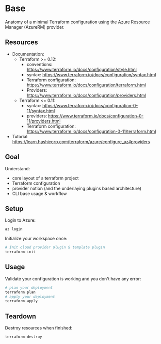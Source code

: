 # Base
Anatomy of a minimal Terraform configuration using the Azure Resource Manager (AzureRM) provider.

## Resources
- Documentation:
  - Terraform >= 0.12:
    - conventions: https://www.terraform.io/docs/configuration/style.html
    - syntax: https://www.terraform.io/docs/configuration/syntax.html
    - Terraform configuration: https://www.terraform.io/docs/configuration/terraform.html
    - Providers: https://www.terraform.io/docs/configuration/providers.html
  - Terraform <= 0.11:
    - syntax: https://www.terraform.io/docs/configuration-0-11/syntax.html
    - providers: https://www.terraform.io/docs/configuration-0-11/providers.html
    - Terraform configuration: https://www.terraform.io/docs/configuration-0-11/terraform.html
- Tutorial: https://learn.hashicorp.com/terraform/azure/configure_az#providers

## Goal
Understand:
- core layout of a terraform project
- Terraform configuration
- provider notion (and the underlaying plugins based architecture)
- CLI base usage & workflow

## Setup
Login to Azure:
```bash
az login
```

Initialize your workspace once:
```bash
# Init cloud provider plugin & template plugin
terraform init
```

## Usage
Validate your configuration is working and you don't have any error:
```bash
# plan your deployment
terraform plan
# apply your deployment
terraform apply
```

## Teardown
Destroy resources when finished:
```bash
terraform destroy
```
